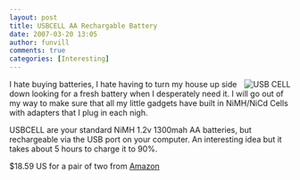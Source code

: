 ```yaml
---
layout: post
title: USBCELL AA Rechargable Battery
date: 2007-03-20 13:05
author: funvill
comments: true
categories: [Interesting]
---
```


<p align="left"><a href="http://www.abluestar.com/blog/wp-content/uploads/2007/03/usbcell.jpg" title="USB CELL"><img src="http://www.abluestar.com/blog/wp-content/uploads/2007/03/usbcell.jpg" alt="USB CELL" align="right" /></a>I hate buying batteries, I hate having to turn my house up side down looking for a fresh battery when I desperately need it. I will go out of my way to make sure that all my little gadgets have built in NiMH/NiCd Cells with adapters that I plug in each nigh.</p>
USBCELL are your standard NiMH 1.2v 1300mah AA batteries, but rechargeable via the USB port on your computer.  An interesting idea but it takes about 5 hours to charge it to 90%.

$18.59 US for a pair of two from <a href="http://www.amazon.com/USBCELL-AA-Rechargable-Battery-MXAA02/dp/B000LV8YKQ?ie=UTF8&amp;s=electronics&amp;qid=1174117139">Amazon </a>
